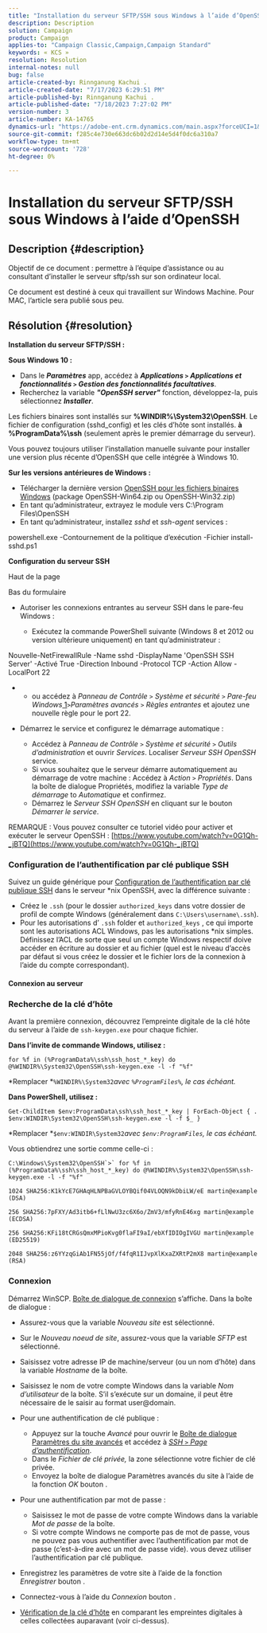 ```yaml
---
title: "Installation du serveur SFTP/SSH sous Windows à l’aide d’OpenSSH"
description: Description
solution: Campaign
product: Campaign
applies-to: "Campaign Classic,Campaign,Campaign Standard"
keywords: « KCS »
resolution: Resolution
internal-notes: null
bug: false
article-created-by: Rinnganung Kachui .
article-created-date: "7/17/2023 6:29:51 PM"
article-published-by: Rinnganung Kachui .
article-published-date: "7/18/2023 7:27:02 PM"
version-number: 3
article-number: KA-14765
dynamics-url: "https://adobe-ent.crm.dynamics.com/main.aspx?forceUCI=1&pagetype=entityrecord&etn=knowledgearticle&id=d87df7e8-cf24-ee11-9cbd-6045bd0065f9"
source-git-commit: f285c4e730e663dc6b02d2d14e5d4f0dc6a310a7
workflow-type: tm+mt
source-wordcount: '728'
ht-degree: 0%

---
```


# Installation du serveur SFTP/SSH sous Windows à l’aide d’OpenSSH

## Description {#description}


Objectif de ce document : permettre à l’équipe d’assistance ou au consultant d’installer le serveur sftp/ssh sur son ordinateur local.

Ce document est destiné à ceux qui travaillent sur Windows Machine. Pour MAC, l’article sera publié sous peu.


## Résolution {#resolution}


<b>Installation du serveur SFTP/SSH :</b>

<b>Sous Windows 10 :</b>

- Dans le <b>*Paramètres</b>* app, accédez à <b>*Applications `>`  Applications et fonctionnalités `>`  Gestion des fonctionnalités facultatives</b>*.
- Recherchez la variable <b>*&quot;OpenSSH server&quot;</b>* fonction, développez-la, puis sélectionnez <b>*Installer</b>*.


Les fichiers binaires sont installés sur <b>%WINDIR%\System32\OpenSSH</b>. Le fichier de configuration (sshd_config) et les clés d’hôte sont installés. <b>à %ProgramData%\ssh</b> (seulement après le premier démarrage du serveur).

Vous pouvez toujours utiliser l’installation manuelle suivante pour installer une version plus récente d’OpenSSH que celle intégrée à Windows 10.

<b>Sur les versions antérieures de Windows :</b>

- Télécharger la dernière version [OpenSSH pour les fichiers binaires Windows](https://github.com/PowerShell/Win32-OpenSSH/releases "https://github.com/PowerShell/Win32-OpenSSH/releases") (package OpenSSH-Win64.zip ou OpenSSH-Win32.zip)
- En tant qu’administrateur, extrayez le module vers C:\Program Files\OpenSSH
- En tant qu’administrateur, installez *sshd* et *ssh-agent* services :


powershell.exe -Contournement de la politique d’exécution -Fichier install-sshd.ps1



<b>Configuration du serveur SSH</b>

Haut de la page

Bas du formulaire

- Autoriser les connexions entrantes au serveur SSH dans le pare-feu Windows :

   - Exécutez la commande PowerShell suivante (Windows 8 et 2012 ou version ultérieure uniquement) en tant qu’administrateur :


Nouvelle-NetFirewallRule -Name sshd -DisplayName &#39;OpenSSH SSH Server&#39; -Activé True -Direction Inbound -Protocol TCP -Action Allow -LocalPort 22

- 
   - ou accédez à *Panneau de Contrôle `>`  Système et sécurité `>`  Pare-feu Windows*[ 1](https://winscp.net/eng/docs/guide_windows_openssh_server#fn1)*`>`Paramètres avancés `>`  Règles entrantes* et ajoutez une nouvelle règle pour le port 22.
- Démarrez le service et configurez le démarrage automatique :

   - Accédez à *Panneau de Contrôle `>`  Système et sécurité `>`  Outils d’administration* et ouvrir *Services*. Localiser *Serveur SSH OpenSSH* service.
   - Si vous souhaitez que le serveur démarre automatiquement au démarrage de votre machine : Accédez à *Action `>`  Propriétés*. Dans la boîte de dialogue Propriétés, modifiez la variable *Type de démarrage* to *Automatique* et confirmez.
   - Démarrez le *Serveur SSH OpenSSH* en cliquant sur le bouton *Démarrer le service*.


REMARQUE : Vous pouvez consulter ce tutoriel vidéo pour activer et exécuter le serveur OpenSSH : [https://www.youtube.com/watch?v=0G1Qh-_jBTQ](https://www.youtube.com/watch?v=0G1Qh-_jBTQ)





### Configuration de l’authentification par clé publique SSH



Suivez un guide générique pour [Configuration de l’authentification par clé publique SSH](https://winscp.net/eng/docs/guide_public_key) dans le serveur \*nix OpenSSH, avec la différence suivante :

- Créez le `.ssh` (pour le dossier `authorized_keys` dans votre dossier de profil de compte Windows (généralement dans `C:\Users\username\.ssh`).
- Pour les autorisations d’ `.ssh` folder et `authorized_keys` , ce qui importe sont les autorisations ACL Windows, pas les autorisations \*nix simples. Définissez l’ACL de sorte que seul un compte Windows respectif doive accéder en écriture au dossier et au fichier (quel est le niveau d’accès par défaut si vous créez le dossier et le fichier lors de la connexion à l’aide du compte correspondant).




#### Connexion au serveur



### <b>Recherche de la clé d’hôte</b>

Avant la première connexion, découvrez l’empreinte digitale de la clé hôte du serveur à l’aide de `ssh-keygen.exe` pour chaque fichier.

<b>Dans l’invite de commande Windows, utilisez : </b>


```
for %f in (%ProgramData%\ssh\ssh_host_*_key) do @%WINDIR%\System32\OpenSSH\ssh-keygen.exe -l -f "%f"
```


*Remplacer *`%WINDIR%\System32`*avec *`%ProgramFiles%`*, le cas échéant.*

<b>Dans PowerShell, utilisez : </b>


```
Get-ChildItem $env:ProgramData\ssh\ssh_host_*_key | ForEach-Object { . $env:WINDIR\System32\OpenSSH\ssh-keygen.exe -l -f $_ }
```


*Remplacer *`$env:WINDIR\System32`*avec *`$env:ProgramFiles`*, le cas échéant.*

Vous obtiendrez une sortie comme celle-ci :


```
C:\Windows\System32\OpenSSH`>` for %f in (%ProgramData%\ssh\ssh_host_*_key) do @%WINDIR%\System32\OpenSSH\ssh-keygen.exe -l -f "%f"
```



```
1024 SHA256:K1kYcE7GHAqHLNPBaGVLOYBQif04VLOQN9kDbiLW/eE martin@example (DSA)
```



```
256 SHA256:7pFXY/Ad3itb6+fLlNwU3zc6X6o/ZmV3/mfyRnE46xg martin@example (ECDSA)
```



```
256 SHA256:KFi18tCRGsQmxMPioKvg0flaFI9aI/ebXfIDIOgIVGU martin@example (ED25519)
```



```
2048 SHA256:z6YYzqGiAb1FN55jOf/f4fqR1IJvpXlKxaZXRtP2mX8 martin@example (RSA)
```




### Connexion



Démarrez WinSCP. [Boîte de dialogue de connexion](https://winscp.net/eng/docs/ui_login) s’affiche. Dans la boîte de dialogue :

- Assurez-vous que la variable *Nouveau site* est sélectionné.
- Sur le *Nouveau noeud de site*, assurez-vous que la variable *SFTP* est sélectionné.
- Saisissez votre adresse IP de machine/serveur (ou un nom d’hôte) dans la variable *Hostname* de la boîte.
- Saisissez le nom de votre compte Windows dans la variable *Nom d’utilisateur* de la boîte. S’il s’exécute sur un domaine, il peut être nécessaire de le saisir au format user@domain.
- Pour une authentification de clé publique :

   - Appuyez sur la touche *Avancé* pour ouvrir le [Boîte de dialogue Paramètres du site avancés](https://winscp.net/eng/docs/ui_login_advanced) et accédez à *[SSH `>`  Page d’authentification](https://winscp.net/eng/docs/ui_login_authentication)*.
   - Dans le *Fichier de clé privée,* la zone sélectionne votre fichier de clé privée.
   - Envoyez la boîte de dialogue Paramètres avancés du site à l’aide de la fonction *OK* bouton .
- Pour une authentification par mot de passe :

   - Saisissez le mot de passe de votre compte Windows dans la variable *Mot de passe* de la boîte.
   - Si votre compte Windows ne comporte pas de mot de passe, vous ne pouvez pas vous authentifier avec l’authentification par mot de passe (c’est-à-dire avec un mot de passe vide). vous devez utiliser l’authentification par clé publique.
- Enregistrez les paramètres de votre site à l’aide de la fonction *Enregistrer* bouton .
- Connectez-vous à l’aide du *Connexion* bouton .
- [Vérification de la clé d’hôte](https://winscp.net/eng/docs/ssh_verifying_the_host_key) en comparant les empreintes digitales à celles collectées auparavant (voir ci-dessus).



